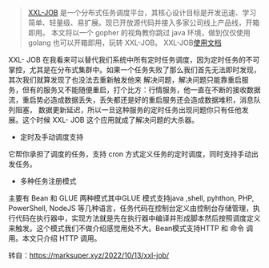 > [XXL-JOB](https://github.com/xuxueli/xxl-job) 是一个分布式任务调度平台，其核心设计目标是开发迅速、学习简单、轻量级、易扩展。现已开放源代码并接入多家公司线上产品线，开箱即用。
本文将以一个 gopher 的视角教你跳过 java 环境，做到仅仅使用 golang 也可以开箱即用，玩转 XXL-JOB。
XXL-JOB[使用文档](https://www.xuxueli.com/xxl-job/)

XXL- JOB 在我看来可以替代我们系统中所有定时任务调度，因为定时任务的不可掌控，尤其是在分布式集群中。如果一个任务失败了那么我们首先无法即时发现，其次我们就算发现了也没法去重新触发他来
解决问题，解决问题只能靠重启服务，但有的服务又不能随便重启，打个比方：行情服务，他一直在不断的接收数据流，重启势必造成数据丢失，丢失都还是好的重启服务还会造成数据堆积，消息队列阻塞，
数据更新延迟，所以一旦这种服务的定时任务出现问题你只有任他发展。这个时候 XXL- JOB 这个应用就成了解决问题的大杀器。

* 定时及手动调度支持

它帮你承担了调度的任务，支持 cron 方式定义任务的定时调度，同时支持手动出发任务。

* 多种任务注册模式

主要有 Bean 和 GLUE 两种模式其中GLUE 模式支持java ,shell, pyhthon, PHP, PowerShell, NodeJS 等几种语言，任务代码在控制台定义由控制台存储管理，执行代码在执行器中，实现方法就是先在执行器中编译并形成脚本然后按照调度定义来触发。这个模式我们不做介绍感觉用处不大。Bean模式支持HTTP 和 命令 调用。本文只介绍 HTTP 调用。


转自：https://marksuper.xyz/2022/10/13/xxl-job/

